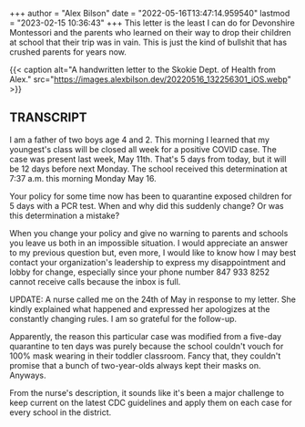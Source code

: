 +++
author = "Alex Bilson"
date = "2022-05-16T13:47:14.959540"
lastmod = "2023-02-15 10:36:43"
+++
This letter is the least I can do for Devonshire Montessori and the parents who learned on their way to drop their children at school that their trip was in vain. This is just the kind of bullshit that has crushed parents for years now.

{{< caption alt="A handwritten letter to the Skokie Dept. of Health from Alex." src="https://images.alexbilson.dev/20220516_132256301_iOS.webp" >}}

## TRANSCRIPT

I am a father of two boys age 4 and 2. This morning I learned that my youngest's class will be closed all week for a positive COVID case. The case was present last week, May 11th. That's 5 days from today, but it will be 12 days before next Monday. The school received this determination at 7:37 a.m. this morning Monday May 16.

Your policy for some time now has been to quarantine exposed children for 5 days with a PCR test. When and why did this suddenly change? Or was this determination a mistake?

When you change your policy and give no warning to parents and schools you leave us both in an impossible situation. I would appreciate an answer to my previous question but, even more, I would like to know how I may best contact your organization's leadership to express my disappointment and lobby for change, especially since your phone number 847 933 8252 cannot receive calls because the inbox is full.

UPDATE: A nurse called me on the 24th of May in response to my letter. She kindly explained what happened and expressed her apologizes at the constantly changing rules. I am so grateful for the follow-up.

Apparently, the reason this particular case was modified from a five-day quarantine to ten days was purely because the school couldn't vouch for 100% mask wearing in their toddler classroom. Fancy that, they couldn't promise that a bunch of two-year-olds always kept their masks on. Anyways.

From the nurse's description, it sounds like it's been a major challenge to keep current on the latest CDC guidelines and apply them on each case for every school in the district.
